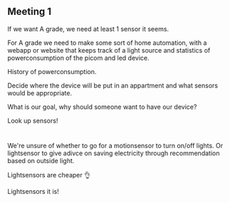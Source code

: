 ## Meeting 1

If we want A grade, we need at least 1 sensor it seems.

For A grade we need to make some sort of home automation, with a webapp or website that keeps track of a light source and statistics of powerconsumption of the picom and led device.

History of powerconsumption.

Decide where the device will be put in an appartment and what sensors would be appropriate.

What is our goal, why should someone want to have our device?

Look up sensors!

# 
We're unsure of whether to go for a motionsensor to turn on/off lights. Or lightsensor to give adivce on saving electricity through recommendation based on outside light.

Lightsensors are cheaper 👌

Lightsensors it is!
#

